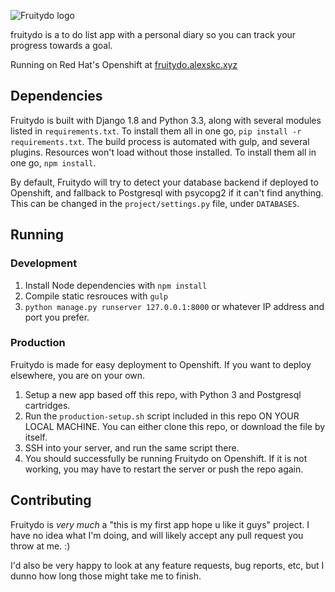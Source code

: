 ![Fruitydo logo](https://raw.githubusercontent.com/alexskc/Fruitydo/master/resources/branding/logo-large.png)

fruitydo is a to do list app with a personal diary so you can track your progress towards a goal.

Running on Red Hat's Openshift at [fruitydo.alexskc.xyz](http://fruitydo.alexskc.xyz/)

## Dependencies
Fruitydo is built with Django 1.8 and Python 3.3, along with several modules listed in `requirements.txt`. To install them all in one go, `pip install -r requirements.txt`.
The build process is automated with gulp, and several plugins. Resources won't load without those installed. To install them all in one go, `npm install`.

By default, Fruitydo will try to detect your database backend if deployed to Openshift, and fallback to Postgresql with psycopg2 if it can't find anything. This can be changed in the `project/settings.py` file, under `DATABASES`.

## Running
### Development

1. Install Node dependencies with `npm install`
2. Compile static resrouces with `gulp`
3. `python manage.py runserver 127.0.0.1:8000` or whatever IP address and port you prefer.

### Production
Fruitydo is made for easy deployment to Openshift. If you want to deploy elsewhere, you are on your own.

1. Setup a new app based off this repo, with Python 3 and Postgresql cartridges.
2. Run the `production-setup.sh` script included in this repo ON YOUR LOCAL MACHINE. You can either clone this repo, or download the file by itself.
3. SSH into your server, and run the same script there.
4. You should successfully be running Fruitydo on Openshift. If it is not working, you may have to restart the server or push the repo again.


## Contributing
Fruitydo is *very much* a "this is my first app hope u like it guys" project. I have no idea what I'm doing, and will likely accept any pull request you throw at me. :)

I'd also be very happy to look at any feature requests, bug reports, etc, but I dunno how long those might take me to finish.
